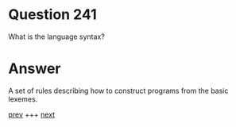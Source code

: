 
# Question 241


 
 What is the language syntax? 


# Answer



A set of rules describing how to construct programs from the basic lexemes.


[prev](240.md) +++ [next](242.md)
